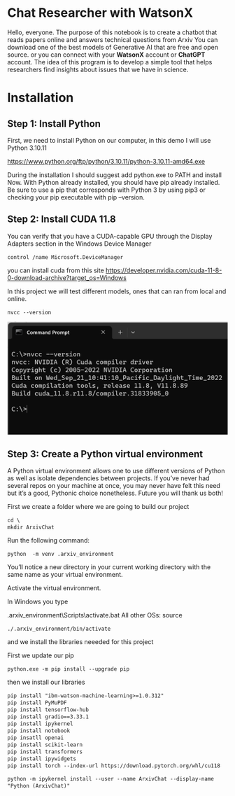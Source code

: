 # Chat Researcher with WatsonX
Hello, everyone. The purpose of this notebook is to create a chatbot that reads papers online and answers technical questions from  Arxiv
You can download one of the best models of Generative AI that are free and open source.
or you can connect with your **WatsonX** account or **ChatGPT** account.
The idea of this program is to develop a simple tool that helps researchers find insights about issues that we have in science.
# Installation

## Step 1: Install Python
First, we need to install Python on our computer, in this demo I will use Python 3.10.11

https://www.python.org/ftp/python/3.10.11/python-3.10.11-amd64.exe

During the installation I should suggest add python.exe to PATH and install Now.
With Python already installed, you should have pip already installed. Be sure to use a pip that corresponds with Python 3 by using pip3 or checking your pip executable with pip –version.

## Step 2: Install CUDA 11.8
You can verify that you have a CUDA-capable GPU through the Display Adapters section in the Windows Device Manager

```
control /name Microsoft.DeviceManager
```

you can install cuda from this site
https://developer.nvidia.com/cuda-11-8-0-download-archive?target_os=Windows

In this project we will test different models, ones that can ran from local and online. 

```
nvcc --version
```

![](assets/20230928114135.png)

## Step 3: Create a Python virtual environment
A Python virtual environment allows one to use different versions of Python as well as isolate dependencies between projects. If you’ve never had several repos on your machine at once, you may never have felt this need but it’s a good, Pythonic choice nonetheless. Future you will thank us both!

First we create a folder where we are going to build our project

```
cd \
mkdir ArxivChat

```
Run the following command:
```
python  -m venv .arxiv_environment
```

You’ll notice a new directory in your current working directory with the same name as your virtual environment.

Activate the virtual environment.

In Windows you type

.arxiv_environment\Scripts\activate.bat
All other OSs: source

```
./.arxiv_environment/bin/activate

```
and we install the libraries neeeded for this project

First we update our pip
```
python.exe -m pip install --upgrade pip
```
then we install our libraries

```
pip install "ibm-watson-machine-learning>=1.0.312" 
pip install PyMuPDF
pip install tensorflow-hub
pip install gradio==3.33.1
pip install ipykernel
pip install notebook
pip insatll openai
pip install scikit-learn
pip install transformers
pip install ipywidgets
pip install torch --index-url https://download.pytorch.org/whl/cu118

```

```
python -m ipykernel install --user --name ArxivChat --display-name "Python (ArxivChat)"
```
